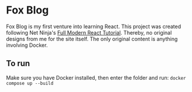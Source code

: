 # Fox Blog

Fox Blog is my first venture into learning React. This project was created following Net Ninja's [Full Modern React Tutorial](https://www.youtube.com/playlist?list=PL4cUxeGkcC9gZD-Tvwfod2gaISzfRiP9d). Thereby, no original designs from me for the site itself. The only original content is anything involving Docker.

## To run

Make sure you have Docker installed, then enter the folder and run:
`docker compose up --build`
